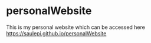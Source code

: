# personalWebsite
This is my personal website which can be accessed here https://saulepi.github.io/personalWebsite
